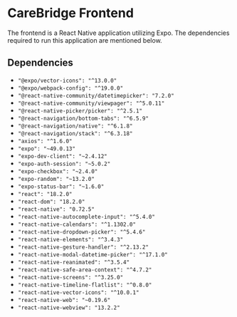 # CareBridge Frontend
The frontend is a React Native application utilizing Expo. The dependencies required to run this application are mentioned below.
## Dependencies
- `"@expo/vector-icons": "^13.0.0"`
- `"@expo/webpack-config": "^19.0.0"`
- `"@react-native-community/datetimepicker": "7.2.0"`
- `"@react-native-community/viewpager": "^5.0.11"`
- `"@react-native-picker/picker": "^2.5.1"`
- `"@react-navigation/bottom-tabs": "^6.5.9"`
- `"@react-navigation/native": "^6.1.8"`
- `"@react-navigation/stack": "^6.3.18"`
- `"axios": "^1.6.0"`
- `"expo": "~49.0.13"`
- `"expo-dev-client": "~2.4.12"`
- `"expo-auth-session": "~5.0.2"`
- `"expo-checkbox": "~2.4.0"`
- `"expo-random": "~13.2.0"`
- `"expo-status-bar": "~1.6.0"`
- `"react": "18.2.0"`
- `"react-dom": "18.2.0"`
- `"react-native": "0.72.5"`
- `"react-native-autocomplete-input": "^5.4.0"`
- `"react-native-calendars": "^1.1302.0"`
- `"react-native-dropdown-picker": "^5.4.6"`
- `"react-native-elements": "^3.4.3"`
- `"react-native-gesture-handler": "^2.13.2"`
- `"react-native-modal-datetime-picker": "^17.1.0"`
- `"react-native-reanimated": "^3.5.4"`
- `"react-native-safe-area-context": "^4.7.2"`
- `"react-native-screens": "^3.25.0"`
- `"react-native-timeline-flatlist": "^0.8.0"`
- `"react-native-vector-icons": "^10.0.1"`
- `"react-native-web": "~0.19.6"`
- `"react-native-webview": "13.2.2"`
